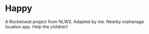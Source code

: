 # Happy
A Rocketseat project from NLW3. Adapted by me.
Nearby orphanage location app.
Help the children!
